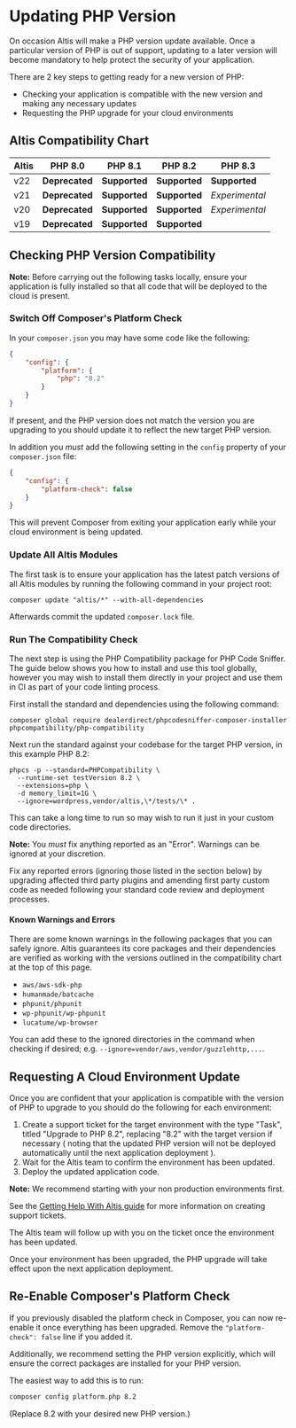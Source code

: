 # Updating PHP Version

On occasion Altis will make a PHP version update available. Once a particular version of PHP is out of support, updating
to a later version will become mandatory to help protect the security of your application.

There are 2 key steps to getting ready for a new version of PHP:

- Checking your application is compatible with the new version and making any necessary updates
- Requesting the PHP upgrade for your cloud environments

## Altis Compatibility Chart

| Altis | PHP 8.0        | PHP 8.1       | PHP 8.2        | PHP 8.3        |
|-------|----------------|---------------|----------------|----------------|
| v22   | **Deprecated** | **Supported** | **Supported**  | **Supported**  |
| v21   | **Deprecated** | **Supported** | **Supported**  | *Experimental* |
| v20   | **Deprecated** | **Supported** | **Supported**  | *Experimental* |
| v19   | **Deprecated** | **Supported** | **Supported**  |                |

## Checking PHP Version Compatibility

**Note:** Before carrying out the following tasks locally, ensure your application is fully installed so that all code
that will be deployed to the cloud is present.

### Switch Off Composer's Platform Check

In your `composer.json` you may have some code like the following:

```json
{
    "config": {
        "platform": {
            "php": "8.2"
        }
    }
}
```

If present, and the PHP version does not match the version you are upgrading to you should update it to reflect the new
target PHP version.

In addition you *must* add the following setting in the `config` property of your `composer.json` file:

```json
{
    "config": {
        "platform-check": false
    }
}
```

This will prevent Composer from exiting your application early while your cloud environment is being updated.

### Update All Altis Modules

The first task is to ensure your application has the latest patch versions of all Altis modules by running the following
command in your project root:

```shell
composer update "altis/*" --with-all-dependencies
```

Afterwards commit the updated `composer.lock` file.

### Run The Compatibility Check

The next step is using the PHP Compatibility package for PHP Code Sniffer. The guide below shows you how to install and
use this tool globally, however you may wish to install them directly in your project and use them in CI as part of your
code linting process.

First install the standard and dependencies using the following command:

```shell
composer global require dealerdirect/phpcodesniffer-composer-installer phpcompatibility/php-compatibility
```

Next run the standard against your codebase for the target PHP version, in this example PHP 8.2:

```shell
phpcs -p --standard=PHPCompatibility \
  --runtime-set testVersion 8.2 \
  --extensions=php \
  -d memory_limit=1G \
  --ignore=wordpress,vendor/altis,\*/tests/\* .
```

This can take a long time to run so may wish to run it just in your custom code directories.

**Note:** You *must* fix anything reported as an "Error". Warnings can be ignored at your discretion.

Fix any reported errors (ignoring those listed in the section below) by upgrading affected third party plugins and
amending first party custom code as needed following your standard code review and deployment processes.

#### Known Warnings and Errors

There are some known warnings in the following packages that you can safely ignore. Altis guarantees its core packages
and their dependencies are verified as working with the versions outlined in the compatibility chart at the top of this
page.

- `aws/aws-sdk-php`
- `humanmade/batcache`
- `phpunit/phpunit`
- `wp-phpunit/wp-phpunit`
- `lucatume/wp-browser`

You can add these to the ignored directories in the command when checking if desired;
e.g. `--ignore=vendor/aws,vendor/guzzlehttp,...`.

## Requesting A Cloud Environment Update

Once you are confident that your application is compatible with the version of PHP to upgrade to you should do the
following for each environment:

1. Create a support ticket for the target environment with the type "Task", titled "Upgrade to PHP 8.2", replacing "8.2"
   with the target version if necessary ( noting that the updated PHP version will not be deployed automatically until
   the next application deployment ).
2. Wait for the Altis team to confirm the environment has been updated.
3. Deploy the updated application code.

**Note:** We recommend starting with your non production environments first.

See the [Getting Help With Altis guide](../getting-help-with-altis.md) for more information on creating support tickets.

The Altis team will follow up with you on the ticket once the environment has been updated.

Once your environment has been upgraded, the PHP upgrade will take effect upon the next application deployment.

## Re-Enable Composer's Platform Check

If you previously disabled the platform check in Composer, you can now re-enable it once everything has been upgraded.
Remove the `"platform-check": false` line if you added it.

Additionally, we recommend setting the PHP version explicitly, which will ensure the correct packages are installed for
your PHP version.

The easiest way to add this is to run:

```sh
composer config platform.php 8.2
```

(Replace 8.2 with your desired new PHP version.)
